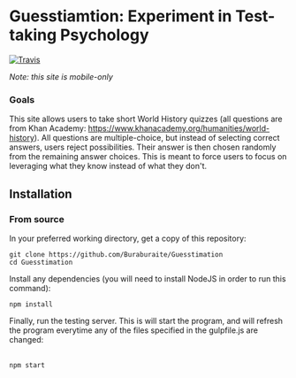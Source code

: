 # Guesstiamtion: Experiment in Test-taking Psychology
[![Travis](https://img.shields.io/travis/rust-lang/rust.svg?style=flat-square)](https://github.com/Buraburaite/Guesstimation)

<i>Note: this site is mobile-only</i>

### Goals
This site allows users to take short World History quizzes (all questions are from Khan Academy: https://www.khanacademy.org/humanities/world-history). All questions are multiple-choice, but instead of selecting correct answers, users reject possibilities. Their answer is then chosen randomly from the remaining answer choices. This is meant to force users to focus on leveraging what they know instead of what they don't.

## Installation
### From source
In your preferred working directory, get a copy of this repository:<br>
```
git clone https://github.com/Buraburaite/Guesstimation
cd Guesstimation
```
Install any dependencies (you will need to install NodeJS in order to run this command):<br>
```
npm install
```
Finally, run the testing server. This is will start the program, and will refresh the program everytime any of the files specified in the gulpfile.js are changed:<br><br>
```
npm start
```
